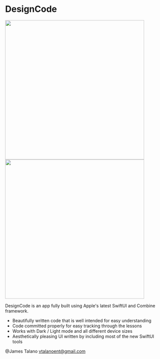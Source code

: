 # DesignCode

<img src="https://github.com/jamestalano/SwiftUI_DesignCode/blob/main/preview.gif" height=450><img src="https://i.imgur.com/N9HfWdD.png" height=450>

DesignCode is an app fully built using Apple's latest SwiftUI and Combine framework.

  - Beautifully written code that is well intended for easy understanding
  - Code committed properly for easy tracking through the lessons
  - Works with Dark / Light mode and all different device sizes
  - Aesthetically pleasing UI written by including most of the new SwiftUI tools

@James Talano
vtalanoent@gmail.com
